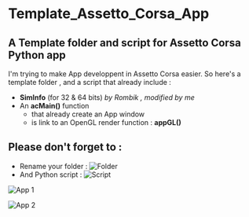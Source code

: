# Template_Assetto_Corsa_App
## A Template folder and script for Assetto Corsa Python app



I'm trying to make App developpent in Assetto Corsa easier.
So here's a template folder , and a script that already include :
* __SimInfo__ (for 32 & 64 bits) *by Rombik , modified by me*
* An __acMain()__ function
    * that already create an App window
    * is link to an OpenGL render function : __appGL()__

## Please don't forget to :
* Rename your folder : ![Folder](https://i.imgur.com/sMNVxlr.jpg)
* And Python script : ![Script](https://i.imgur.com/jO1YyXB.jpg)

![App 1](https://i.imgur.com/gbKNOsy.jpg)

![App 2](https://i.imgur.com/oIOAOvy.jpg)
